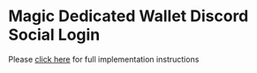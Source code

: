 # Magic Dedicated Wallet Discord Social Login

Please [click here](https://magic.link/docs/authentication/features/social-logins/social-providers/discord) for full implementation instructions
